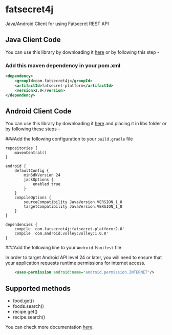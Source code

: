 # fatsecret4j
Java/Android Client for using Fatsecret REST API

## Java Client Code

You can use this library by downloading it [here](http://search.maven.org/remotecontent?filepath=com/fatsecret4j/fatsecret-platform/2.0/fatsecret-platform-2.0.jar) or by following this step -

### Add this maven dependency in your pom.xml

```xml
<dependency>
	<groupId>com.fatsecret4j</groupId>
	<artifactId>fatsecret-platform</artifactId>
	<version>2.0</version>
</dependency>
```

## Android Client Code

You can use this library by downloading it [here](http://search.maven.org/remotecontent?filepath=com/fatsecret4j/fatsecret-platform/2.0/fatsecret-platform-2.0.jar) and placing it in libs folder or by following these steps -

###Add the following configuration to your `build.gradle` file

```
repositories {
    mavenCentral()
}

android {
	defaultConfig {
		minSdkVersion 24
		jackOptions {
			enabled true
		}
	}
	compileOptions {
		sourceCompatibility JavaVersion.VERSION_1_8
		targetCompatibility JavaVersion.VERSION_1_8
	}	
}

dependencies {
	compile 'com.fatsecret4j:fatsecret-platform:2.0'
	compile 'com.android.volley:volley:1.0.0'
}
```

###Add the following line to your `Android Manifest` file

In order to target Android API level 24 or later, you will need to ensure that your application requests runtime permissions for internet access.

```xml
	<uses-permission android:name="android.permission.INTERNET"/>
```


## Supported methods

* food.get()
* foods.search()
* recipe.get()
* recipe.search()

You can check more documentation [here](http://fatsecret4j.com).